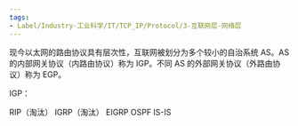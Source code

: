 ```yaml
---
tags:
- Label/Industry-工业科学/IT/TCP_IP/Protocol/3-互联网层-网络层
---
```


现今以太网的路由协议具有层次性，互联网被划分为多个较小的自治系统 AS。AS 的内部网关协议（内路由协议）称为 IGP。不同 AS 的外部网关协议（外路由协议）称为 EGP。

IGP：

RIP（淘汰）
IGRP（淘汰）
EIGRP
OSPF
IS-IS
